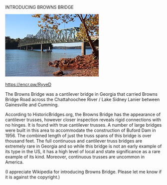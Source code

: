 INTRODUCING BROWNS BRIDGE


![INTRODUCING BROWNS BRIDGE](https://github.com/ywangnccu/ywang/blob/main/images/Browns_Bridge.jpg)

https://encr.pw/RyveD

The Browns Bridge was a cantilever bridge in Georgia that carried Browns Bridge Road across the Chattahoochee River / Lake Sidney Lanier between Gainesville and Cumming.

According to HistoricBridges.org, the Browns Bridge has the appearance of cantilever trusses, however closer inspection reveals rigid connections with no hinges. 
It is found with true cantilever trusses. A number of large bridges were built in this area to accommodate the construction of Buford Dam in 1956.
The combined length of just the truss spans of this bridge is over thousand feet. 
The full continuous and cantilever truss bridges are extremely rare in Georgia and so while this bridge is not an early example of its type in the US, it has a high level of local and state significance as a rare example of its kind. 
Moreover, continuous trusses are uncommon in America.


(I appreciate Wikipedia for introducing Browns Bridge. Please let me know if it is against the copyright.)
